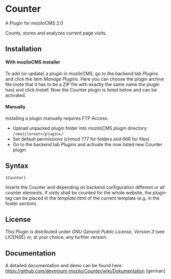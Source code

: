 Counter
=======

A Plugin for moziloCMS 2.0

Counts, stores and analyzes current page visits.

## Installation
#### With moziloCMS installer
To add (or update) a plugin in moziloCMS, go to the backend tab *Plugins* and click the item *Manage Plugins*. Here you can choose the plugin archive file (note that it has to be a ZIP file with exactly the same name the plugin has) and click *Install*. Now the Counter plugin is listed below and can be activated.

#### Manually
Installing a plugin manually requires FTP Access.
- Upload unpacked plugin folder into moziloCMS plugin directory: ```/<moziloroot>/plugins/```
- Set default permissions (chmod 777 for folders and 666 for files)
- Go to the backend tab *Plugins* and activate the now listed new Counter plugin

## Syntax
```
{Counter}
```
Inserts the Counter and depending on backend configuration different or all counter elements.
If visits shall be counted for the whole website, the plugin tag can be placed in the *template.html* of the current template (e.g. in the footer section).

## License
This Plugin is distributed under *GNU General Public License, Version 3* (see LICENSE) or, at your choice, any further version.

## Documentation
A detailed documentation and demo can be found here:  
https://github.com/devmount-mozilo/Counter/wiki/Dokumentation [german]
